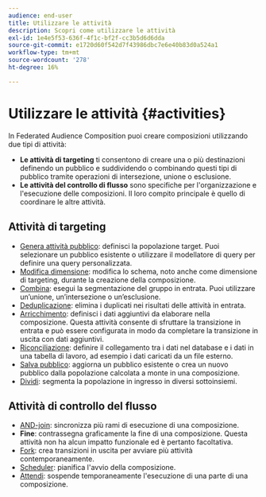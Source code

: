 ```yaml
---
audience: end-user
title: Utilizzare le attività
description: Scopri come utilizzare le attività
exl-id: 1e4e5f53-636f-4f1c-bf2f-cc3b5d6d6dda
source-git-commit: e1720d60f542d7f43986dbc7e6e40b83d0a524a1
workflow-type: tm+mt
source-wordcount: '278'
ht-degree: 16%

---
```


# Utilizzare le attività {#activities}

In Federated Audience Composition puoi creare composizioni utilizzando due tipi di attività:

* **Le attività di targeting** ti consentono di creare una o più destinazioni definendo un pubblico e suddividendo o combinando questi tipi di pubblico tramite operazioni di intersezione, unione o esclusione.
* **Le attività del controllo di flusso** sono specifiche per l&#39;organizzazione e l&#39;esecuzione delle composizioni. Il loro compito principale è quello di coordinare le altre attività.

## Attività di targeting

* [Genera attività pubblico](build-audience.md): definisci la popolazione target. Puoi selezionare un pubblico esistente o utilizzare il modellatore di query per definire una query personalizzata.
* [Modifica dimensione](change-dimension.md): modifica lo schema, noto anche come dimensione di targeting, durante la creazione della composizione.
* [Combina](combine.md): esegui la segmentazione del gruppo in entrata. Puoi utilizzare un’unione, un’intersezione o un’esclusione.
* [Deduplicazione](deduplication.md): elimina i duplicati nei risultati delle attività in entrata.
* [Arricchimento](enrichment.md): definisci i dati aggiuntivi da elaborare nella composizione. Questa attività consente di sfruttare la transizione in entrata e può essere configurata in modo da completare la transizione in uscita con dati aggiuntivi.
* [Riconciliazione](reconciliation.md): definire il collegamento tra i dati nel database e i dati in una tabella di lavoro, ad esempio i dati caricati da un file esterno.
* [Salva pubblico](save-audience.md): aggiorna un pubblico esistente o crea un nuovo pubblico dalla popolazione calcolata a monte in una composizione.
* [Dividi](split.md): segmenta la popolazione in ingresso in diversi sottoinsiemi.

## Attività di controllo del flusso

* [AND-join](and-join.md): sincronizza più rami di esecuzione di una composizione.
* **Fine**: contrassegna graficamente la fine di una composizione. Questa attività non ha alcun impatto funzionale ed è pertanto facoltativa.
* [Fork](fork.md): crea transizioni in uscita per avviare più attività contemporaneamente.
* [Scheduler](scheduler.md): pianifica l&#39;avvio della composizione.
* [Attendi](wait.md): sospende temporaneamente l&#39;esecuzione di una parte di una composizione.
